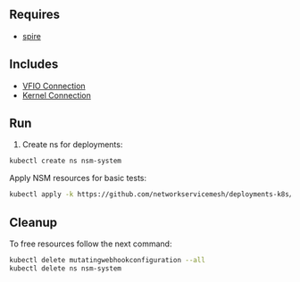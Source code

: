 ## Requires

- [spire](../spire)

## Includes

- [VFIO Connection](../use-cases/Vfio2Noop)
- [Kernel Connection](../use-cases/SriovKernel2Noop)

## Run

1. Create ns for deployments:
```bash
kubectl create ns nsm-system
```

Apply NSM resources for basic tests:
```bash
kubectl apply -k https://github.com/networkservicemesh/deployments-k8s/examples/sriov?ref=a5eae8685bc4a9d3057ab28a36b5f9eec28fdad3
```

## Cleanup

To free resources follow the next command:
```bash
kubectl delete mutatingwebhookconfiguration --all
kubectl delete ns nsm-system
```

